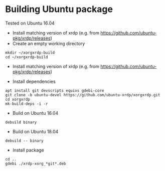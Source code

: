 # Building Ubuntu package

Tested on Ubuntu 16.04

* Install matching version of xrdp (e.g. from https://github.com/ubuntu-pkg/xrdp/releases)
* Create an empty working directory
 ```
mkdir ~/xorgxrdp-build
cd ~/xorgxrdp-build
 ```

* Install matching version of xrdp (e.g. from https://github.com/ubuntu-pkg/xrdp/releases)

* Install dependencies
 ```
apt install git devscripts equivs gdebi-core
git clone -b ubuntu-devel https://github.com/ubuntu-xrdp/xorgxrdp.git
cd xorgxrdp
mk-build-deps -i -r
 ```

* Build on Ubuntu 16.04
 ```
debuild binary
 ```

* Build on Ubuntu 18.04
 ```
debuild -- binary
 ```

* Install package
 ```
cd ..
gdebi ./xrdp-xorg_*git*.deb
 ```

